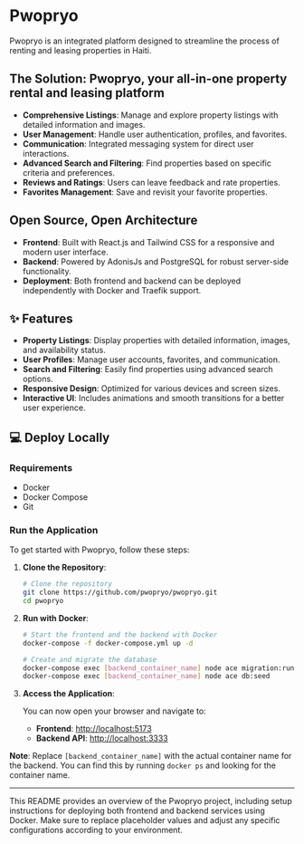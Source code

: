 # Pwopryo

Pwopryo is an integrated platform designed to streamline the process of renting and leasing properties in Haiti.

## The Solution: Pwopryo, your all-in-one property rental and leasing platform

- **Comprehensive Listings**: Manage and explore property listings with detailed information and images.
- **User Management**: Handle user authentication, profiles, and favorites.
- **Communication**: Integrated messaging system for direct user interactions.
- **Advanced Search and Filtering**: Find properties based on specific criteria and preferences.
- **Reviews and Ratings**: Users can leave feedback and rate properties.
- **Favorites Management**: Save and revisit your favorite properties.

## Open Source, Open Architecture

- **Frontend**: Built with React.js and Tailwind CSS for a responsive and modern user interface.
- **Backend**: Powered by AdonisJs and PostgreSQL for robust server-side functionality.
- **Deployment**: Both frontend and backend can be deployed independently with Docker and Traefik support.

## ✨ Features

- **Property Listings**: Display properties with detailed information, images, and availability status.
- **User Profiles**: Manage user accounts, favorites, and communication.
- **Search and Filtering**: Easily find properties using advanced search options.
- **Responsive Design**: Optimized for various devices and screen sizes.
- **Interactive UI**: Includes animations and smooth transitions for a better user experience.

## 💻 Deploy Locally

### Requirements

- Docker
- Docker Compose
- Git

### Run the Application

To get started with Pwopryo, follow these steps:

1. **Clone the Repository**:

   ```bash
   # Clone the repository
   git clone https://github.com/pwopryo/pwopryo.git
   cd pwopryo
   ```

2. **Run with Docker**:

   ```bash
   # Start the frontend and the backend with Docker
   docker-compose -f docker-compose.yml up -d

   # Create and migrate the database
   docker-compose exec [backend_container_name] node ace migration:run
   docker-compose exec [backend_container_name] node ace db:seed
   ```

3. **Access the Application**:

   You can now open your browser and navigate to:
   - **Frontend**: [http://localhost:5173](http://localhost:5173)
   - **Backend API**: [http://localhost:3333](http://localhost:3333)

**Note**: Replace `[backend_container_name]` with the actual container name for the backend. You can find this by running `docker ps` and looking for the container name.

---

This README provides an overview of the Pwopryo project, including setup instructions for deploying both frontend and backend services using Docker. Make sure to replace placeholder values and adjust any specific configurations according to your environment.
